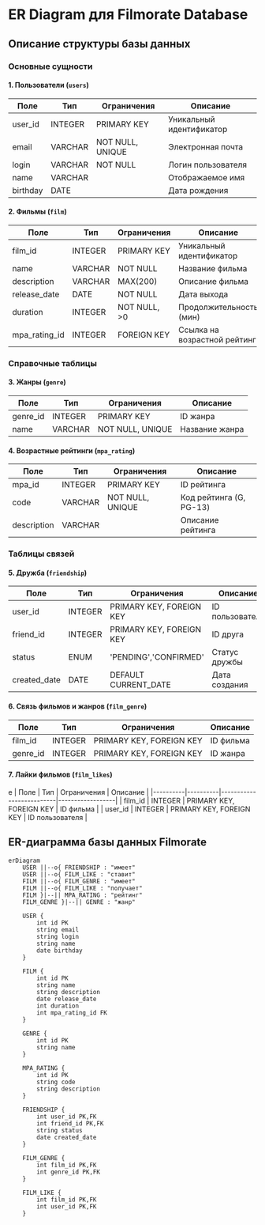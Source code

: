 # ER Diagram для Filmorate Database

## Описание структуры базы данных

### Основные сущности

#### 1. Пользователи (`users`)

| Поле       | Тип       | Ограничения               | Описание                |
|------------|-----------|---------------------------|-------------------------|
| user_id    | INTEGER   | PRIMARY KEY               | Уникальный идентификатор|
| email      | VARCHAR   | NOT NULL, UNIQUE          | Электронная почта       |
| login      | VARCHAR   | NOT NULL                  | Логин пользователя      |
| name       | VARCHAR   |                           | Отображаемое имя        |
| birthday   | DATE      |                           | Дата рождения           |

#### 2. Фильмы (`film`)

| Поле          | Тип       | Ограничения               | Описание                |
|---------------|-----------|---------------------------|-------------------------|
| film_id       | INTEGER   | PRIMARY KEY               | Уникальный идентификатор|
| name          | VARCHAR   | NOT NULL                  | Название фильма         |
| description   | VARCHAR   | MAX(200)                  | Описание фильма         |
| release_date  | DATE      | NOT NULL                  | Дата выхода             |
| duration      | INTEGER   | NOT NULL, >0              | Продолжительность (мин) |
| mpa_rating_id | INTEGER   | FOREIGN KEY               | Ссылка на возрастной рейтинг |

### Справочные таблицы

#### 3. Жанры (`genre`)

| Поле       | Тип      | Ограничения               | Описание         |
|------------|----------|---------------------------|------------------|
| genre_id   | INTEGER  | PRIMARY KEY               | ID жанра         |
| name       | VARCHAR  | NOT NULL, UNIQUE          | Название жанра   |

#### 4. Возрастные рейтинги (`mpa_rating`)

| Поле         | Тип      | Ограничения               | Описание               |
|--------------|----------|---------------------------|------------------------|
| mpa_id       | INTEGER  | PRIMARY KEY               | ID рейтинга            |
| code         | VARCHAR  | NOT NULL, UNIQUE          | Код рейтинга (G, PG-13)|
| description  | VARCHAR  |                           | Описание рейтинга      |

### Таблицы связей

#### 5. Дружба (`friendship`)

| Поле         | Тип       | Ограничения               | Описание                |
|--------------|-----------|---------------------------|-------------------------|
| user_id      | INTEGER   | PRIMARY KEY, FOREIGN KEY  | ID пользователя         |
| friend_id    | INTEGER   | PRIMARY KEY, FOREIGN KEY  | ID друга                |
| status       | ENUM      | 'PENDING','CONFIRMED'     | Статус дружбы           |
| created_date | DATE      | DEFAULT CURRENT_DATE      | Дата создания           |

#### 6. Связь фильмов и жанров (`film_genre`)

| Поле     | Тип      | Ограничения              | Описание         |
|----------|----------|--------------------------|------------------|
| film_id  | INTEGER  | PRIMARY KEY, FOREIGN KEY | ID фильма        |
| genre_id | INTEGER  | PRIMARY KEY, FOREIGN KEY | ID жанра         |

#### 7. Лайки фильмов (`film_likes`)
e
| Поле     | Тип      | Ограничения              | Описание         |
|----------|----------|--------------------------|------------------|
| film_id  | INTEGER  | PRIMARY KEY, FOREIGN KEY | ID фильма        |
| user_id  | INTEGER  | PRIMARY KEY, FOREIGN KEY | ID пользователя  |


## ER-диаграмма базы данных Filmorate

```mermaid
erDiagram
    USER ||--o{ FRIENDSHIP : "имеет"
    USER ||--o{ FILM_LIKE : "ставит"
    FILM ||--o{ FILM_GENRE : "имеет"
    FILM ||--o{ FILM_LIKE : "получает"
    FILM }|--|| MPA_RATING : "рейтинг"
    FILM_GENRE }|--|| GENRE : "жанр"

    USER {
        int id PK
        string email
        string login
        string name
        date birthday
    }
    
    FILM {
        int id PK
        string name
        string description
        date release_date
        int duration
        int mpa_rating_id FK
    }
    
    GENRE {
        int id PK
        string name
    }
    
    MPA_RATING {
        int id PK
        string code
        string description
    }
    
    FRIENDSHIP {
        int user_id PK,FK
        int friend_id PK,FK
        string status
        date created_date
    }
    
    FILM_GENRE {
        int film_id PK,FK
        int genre_id PK,FK
    }
    
    FILM_LIKE {
        int film_id PK,FK
        int user_id PK,FK
    }


